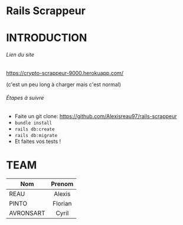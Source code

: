 # Rails Scrappeur

# INTRODUCTION

###### Lien du site

https://crypto-scrappeur-9000.herokuapp.com/

(c'est un peu long à charger mais c'est normal)

###### Étapes à suivre

* Faite un git clone: https://github.com/Alexisreau97/rails-scrappeur
* `bundle install`
* `rails db:create`
* `rails db:migrate`
* Et faites vos tests !

# TEAM

| Nom      | Prenom        |
| -------- |:-------------:|
| REAU     | Alexis        |
| PINTO    | Florian       |
| AVRONSART    | Cyril       |

